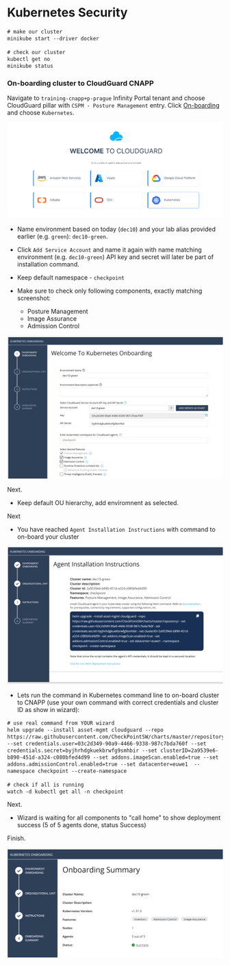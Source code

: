 # Kubernetes Security

```shell
# make our cluster
minikube start --driver docker

# check our cluster
kubectl get no
minikube status
```

### On-boarding cluster to CloudGuard CNAPP

Navigate to `training-cnapp+p-prague` Infinity Portal tenant
and choose CloudGuard pillar with `CSPM - Posture Management` entry.
Click [On-boarding](https://portal.checkpoint.com/dashboard/cloudguard#/cloud-onboarding) and choose `Kubernetes`.

![On-boarding](./img/onboarding.png)

* Name environment based on today (`dec10`) and your lab alias provided earlier (e.g. `green`): `dec10-green`.

* Click `Add Service Account` and name it again with name matching environment (e.g. `dec10-green`)
API key and secret will later be part of installation command.

* Keep default namespace - `checkpoint`

* Make sure to check only following components, exactly matching screenshot:
    * Posture Management
    * Image Assurance
    * Admission Control

![K8S on-boarding](./img/k8s-wizard1.png)

Next.

* Keep default OU hierarchy, add enviromnent as selected.

Next

* You have reached `Agent Installation Instructions` with command to on-board your cluster

![helm command](./img/k8s-helm.png)

* Lets run the command in Kubernetes command line to on-board cluster to CNAPP (use your own command with correct credentials and cluster ID as show in wizard):

```shell
# use real command from YOUR wizard
helm upgrade --install asset-mgmt cloudguard --repo https://raw.githubusercontent.com/CheckPointSW/charts/master/repository/ --set credentials.user=03c2d349-90a9-4466-9338-987c7bda760f --set credentials.secret=byjhrhdgkuekbrwfg9smhbir --set clusterID=2a9539e6-b890-451d-a324-c080bfed4d99 --set addons.imageScan.enabled=true --set addons.admissionControl.enabled=true --set datacenter=euwe1  --namespace checkpoint --create-namespace

# check if all is running
watch -d kubectl get all -n checkpoint
```

Next.

* Wizard is waiting for all components to "call home" to show deployment success (5 of 5 agents done, status Success)

Finish.

![K8S done](./img/k8s-done.png)